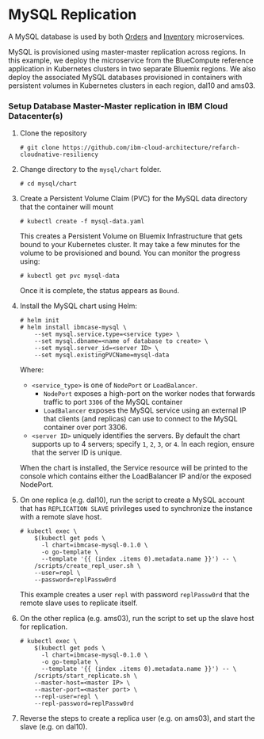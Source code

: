 # MySQL Replication

A MySQL database is used by both [Orders](https://github.com/ibm-cloud-architecture/refarch-cloudnative-micro-orders/tree/kube-int) and [Inventory](https://github.com/ibm-cloud-architecture/refarch-cloudnative-micro-inventory/tree/kube-int) microservices.

MySQL is provisioned using master-master replication across regions.  In this example, we deploy the microservice from the BlueCompute reference application in Kubernetes clusters in two separate Bluemix regions.  We also deploy the associated MySQL databases provisioned in containers with persistent volumes in Kubernetes clusters in each region, dal10 and ams03.

### Setup Database Master-Master replication in IBM Cloud Datacenter(s)

1. Clone the repository

   ```
   # git clone https://github.com/ibm-cloud-architecture/refarch-cloudnative-resiliency
   ```

2. Change directory to the `mysql/chart` folder.

   ```
   # cd mysql/chart
   ```

3. Create a Persistent Volume Claim (PVC) for the MySQL data directory that the container will mount

   ```
   # kubectl create -f mysql-data.yaml
   ```
   
   This creates a Persistent Volume on Bluemix Infrastructure that gets bound to your Kubernetes cluster.  It may take a few minutes for the volume to be provisioned and bound.  You can monitor the progress using:
   
   ```
   # kubectl get pvc mysql-data
   ```
   
   Once it is complete, the status appears as `Bound`.

3. Install the MySQL chart using Helm:

   ```
   # helm init
   # helm install ibmcase-mysql \
       --set mysql.service.type=<service type> \
       --set mysql.dbname=<name of database to create> \
       --set mysql.server_id=<server ID> \
       --set mysql.existingPVCName=mysql-data
   ```
   
   Where:
   - `<service_type>` is one of `NodePort` or `LoadBalancer`.
     - `NodePort` exposes a high-port on the worker nodes that forwards traffic to port `3306` of the MySQL container
     - `LoadBalancer` exposes the MySQL service using an external IP that clients (and replicas) can use to connect to the MySQL container over port 3306.
   - `<server ID>` uniquely identifies the servers.  By default the chart supports up to 4 servers; specify `1`, `2`, `3`, or `4`.  In each region, ensure that the server ID is unique.

   When the chart is installed, the Service resource will be printed to the console which contains either the LoadBalancer IP and/or the exposed NodePort.
   
4. On one replica (e.g. dal10), run the script to create a MySQL account that has `REPLICATION SLAVE` privileges used to synchronize the instance with a remote slave host.

   ```
   # kubectl exec \
       $(kubectl get pods \
         -l chart=ibmcase-mysql-0.1.0 \
         -o go-template \
         --template '{{ (index .items 0).metadata.name }}') -- \
       /scripts/create_repl_user.sh \
       --user=repl \
       --password=replPassw0rd
   ```

	This example creates a user `repl` with password `replPassw0rd` that the remote slave uses to replicate itself.

5. On the other replica (e.g. ams03), run the script to set up the slave host for replication.  

   ```
   # kubectl exec \
       $(kubectl get pods \
         -l chart=ibmcase-mysql-0.1.0 \
         -o go-template \
         --template '{{ (index .items 0).metadata.name }}') -- \
       /scripts/start_replicate.sh \
       --master-host=<master IP> \
       --master-port=<master port> \
       --repl-user=repl \
       --repl-password=replPassw0rd
   ```

6. Reverse the steps to create a replica user (e.g. on ams03), and start the slave (e.g. on dal10).
